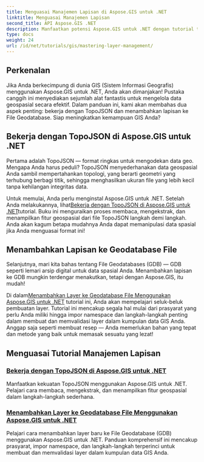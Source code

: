 ```yaml
---
title: Menguasai Manajemen Lapisan di Aspose.GIS untuk .NET
linktitle: Menguasai Manajemen Lapisan
second_title: API Aspose.GIS .NET
description: Manfaatkan potensi Aspose.GIS untuk .NET dengan tutorial tentang TopoJSON dan File Geodatabases. Sederhanakan pengelolaan lapisan Anda.
type: docs
weight: 24
url: /id/net/tutorials/gis/mastering-layer-management/
---
```

## Perkenalan

Jika Anda berkecimpung di dunia GIS (Sistem Informasi Geografis) menggunakan Aspose.GIS untuk .NET, Anda akan dimanjakan! Pustaka canggih ini menyediakan sejumlah alat fantastis untuk mengelola data geospasial secara efektif. Dalam panduan ini, kami akan membahas dua aspek penting: bekerja dengan TopoJSON dan menambahkan lapisan ke File Geodatabase. Siap meningkatkan kemampuan GIS Anda?

## Bekerja dengan TopoJSON di Aspose.GIS untuk .NET

Pertama adalah TopoJSON — format ringkas untuk mengodekan data geo. Mengapa Anda harus peduli? TopoJSON menyederhanakan data geospasial Anda sambil mempertahankan topologi, yang berarti geometri yang terhubung berbagi titik, sehingga menghasilkan ukuran file yang lebih kecil tanpa kehilangan integritas data. 

 Untuk memulai, Anda perlu menginstal Aspose.GIS untuk .NET. Setelah Anda melakukannya, lihat[Bekerja dengan TopoJSON di Aspose.GIS untuk .NET](./working-with-topojson/)tutorial. Buku ini menguraikan proses membaca, mengekstrak, dan menampilkan fitur geospasial dari file TopoJSON langkah demi langkah. Anda akan kagum betapa mudahnya Anda dapat memanipulasi data spasial jika Anda menguasai format ini!

## Menambahkan Lapisan ke Geodatabase File

Selanjutnya, mari kita bahas tentang File Geodatabases (GDB) — GDB seperti lemari arsip digital untuk data spasial Anda. Menambahkan lapisan ke GDB mungkin terdengar menakutkan, tetapi dengan Aspose.GIS, itu mudah! 

 Di dalam[Menambahkan Layer ke Geodatabase File Menggunakan Aspose.GIS untuk .NET](./add-layer-to-file-geo-database/) tutorial ini, Anda akan mempelajari seluk-beluk pembuatan layer. Tutorial ini mencakup segala hal mulai dari prasyarat yang perlu Anda miliki hingga impor namespace dan langkah-langkah penting dalam membuat dan memvalidasi layer dalam kumpulan data GIS Anda. Anggap saja seperti membuat resep — Anda memerlukan bahan yang tepat dan metode yang baik untuk memasak sesuatu yang lezat!

## Menguasai Tutorial Manajemen Lapisan
### [Bekerja dengan TopoJSON di Aspose.GIS untuk .NET](./working-with-topojson/)
Manfaatkan kekuatan TopoJSON menggunakan Aspose.GIS untuk .NET. Pelajari cara membaca, mengekstrak, dan menampilkan fitur geospasial dalam langkah-langkah sederhana.
### [Menambahkan Layer ke Geodatabase File Menggunakan Aspose.GIS untuk .NET](./add-layer-to-file-geo-database/)
Pelajari cara menambahkan layer baru ke File Geodatabase (GDB) menggunakan Aspose.GIS untuk .NET. Panduan komprehensif ini mencakup prasyarat, impor namespace, dan langkah-langkah terperinci untuk membuat dan memvalidasi layer dalam kumpulan data GIS Anda.